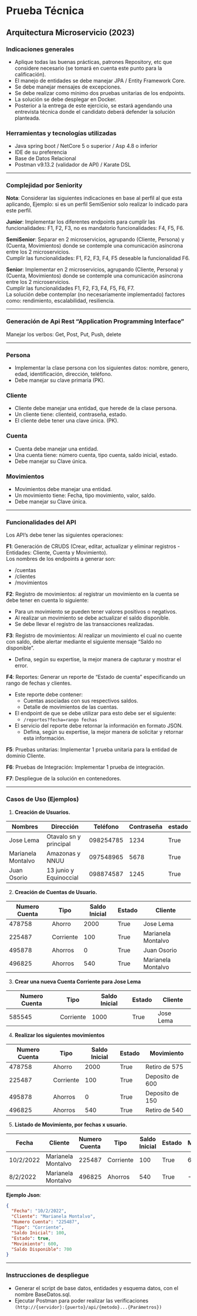 # Prueba Técnica  
## Arquitectura Microservicio (2023)

### Indicaciones generales
- Aplique todas las buenas prácticas, patrones Repository, etc que considere necesario (se tomará en cuenta este punto para la calificación).  
- El manejo de entidades se debe manejar JPA / Entity Framework Core.  
- Se debe manejar mensajes de excepciones.  
- Se debe realizar como mínimo dos pruebas unitarias de los endpoints.  
- La solución se debe desplegar en Docker.  
- Posterior a la entrega de este ejercicio, se estará agendando una entrevista técnica donde el candidato deberá defender la solución planteada.  

### Herramientas y tecnologías utilizadas
- Java spring boot / NetCore 5 o superior / Asp 4.8 o inferior  
- IDE de su preferencia  
- Base de Datos Relacional  
- Postman v9.13.2 (validador de API) / Karate DSL  

---

### Complejidad por Seniority

**Nota**: Considerar las siguientes indicaciones en base al perfil al que esta aplicando, Ejemplo: si es un perfil SemiSenior solo realizar lo indicado para este perfil.

**Junior**: Implementar los diferentes endpoints para cumplir las funcionalidades: F1, F2, F3, no es mandatorio funcionalidades: F4, F5, F6.  

**SemiSenior**: Separar en 2 microservicios, agrupando (Cliente, Persona) y (Cuenta, Movimientos) donde se contemple una comunicación asíncrona entre los 2 microservicios.  
Cumplir las funcionalidades: F1, F2, F3, F4, F5 deseable la funcionalidad F6.  

**Senior**: Implementar en 2 microservicios, agrupando (Cliente, Persona) y (Cuenta, Movimientos) donde se contemple una comunicación asíncrona entre los 2 microservicios.  
Cumplir las funcionalidades F1, F2, F3, F4, F5, F6, F7.  
La solución debe contemplar (no necesariamente implementado) factores como: rendimiento, escalabilidad, resiliencia.  

---

### Generación de Api Rest “Application Programming Interface”

Manejar los verbos: Get, Post, Put, Push, delete  

---

### Persona
- Implementar la clase persona con los siguientes datos: nombre, genero, edad, identificación, dirección, teléfono.  
- Debe manejar su clave primaria (PK).  

### Cliente
- Cliente debe manejar una entidad, que herede de la clase persona.  
- Un cliente tiene: clienteid, contraseña, estado.  
- El cliente debe tener una clave única. (PK).  

### Cuenta
- Cuenta debe manejar una entidad.  
- Una cuenta tiene: número cuenta, tipo cuenta, saldo inicial, estado.  
- Debe manejar su Clave única.  

### Movimientos
- Movimientos debe manejar una entidad.  
- Un movimiento tiene: Fecha, tipo movimiento, valor, saldo.  
- Debe manejar su Clave única.  

---

### Funcionalidades del API
Los API’s debe tener las siguientes operaciones:  

**F1**: Generación de CRUDS (Crear, editar, actualizar y eliminar registros - Entidades: Cliente, Cuenta y Movimiento).  
Los nombres de los endpoints a generar son:  
- /cuentas  
- /clientes  
- /movimientos  

**F2**: Registro de movimientos: al registrar un movimiento en la cuenta se debe tener en cuenta lo siguiente:  
- Para un movimiento se pueden tener valores positivos o negativos.  
- Al realizar un movimiento se debe actualizar el saldo disponible.  
- Se debe llevar el registro de las transacciones realizadas.  

**F3**: Registro de movimientos: Al realizar un movimiento el cual no cuente con saldo, debe alertar mediante el siguiente mensaje “Saldo no disponible”.  
- Defina, según su expertise, la mejor manera de capturar y mostrar el error.  

**F4**: Reportes: Generar un reporte de “Estado de cuenta” especificando un rango de fechas y clientes.  
- Este reporte debe contener:  
  - Cuentas asociadas con sus respectivos saldos.  
  - Detalle de movimientos de las cuentas.  
- El endpoint de que se debe utilizar para esto debe ser el siguiente:  
  - `/reportes?fecha=rango fechas`  
- El servicio del reporte debe retornar la información en formato JSON.  
  - Defina, según su expertise, la mejor manera de solicitar y retornar esta información.  

**F5**: Pruebas unitarias: Implementar 1 prueba unitaria para la entidad de dominio Cliente.  

**F6**: Pruebas de Integración: Implementar 1 prueba de integración.  

**F7**: Despliegue de la solución en contenedores.  

---

### Casos de Uso (Ejemplos)

1. **Creación de Usuarios.**

| Nombres            | Dirección               | Teléfono    | Contraseña | estado |
|--------------------|-------------------------|-------------|------------|--------|
| Jose Lema          | Otavalo sn y principal | 098254785   | 1234       | True   |
| Marianela Montalvo | Amazonas y NNUU        | 097548965   | 5678       | True   |
| Juan Osorio        | 13 junio y Equinoccial  | 098874587   | 1245       | True   |

2. **Creación de Cuentas de Usuario.**

| Numero Cuenta | Tipo      | Saldo Inicial | Estado | Cliente           |
|---------------|-----------|---------------|--------|-------------------|
| 478758        | Ahorro    | 2000          | True   | Jose Lema         |
| 225487        | Corriente | 100           | True   | Marianela Montalvo|
| 495878        | Ahorros   | 0             | True   | Juan Osorio       |
| 496825        | Ahorros   | 540           | True   | Marianela Montalvo|

3. **Crear una nueva Cuenta Corriente para Jose Lema**

| Numero Cuenta | Tipo      | Saldo Inicial | Estado | Cliente   |
|---------------|-----------|---------------|--------|-----------|
| 585545        | Corriente | 1000          | True   | Jose Lema |

4. **Realizar los siguientes movimientos**

| Numero Cuenta | Tipo      | Saldo Inicial | Estado | Movimiento     |
|---------------|-----------|---------------|--------|----------------|
| 478758        | Ahorro    | 2000          | True   | Retiro de 575  |
| 225487        | Corriente | 100           | True   | Deposito de 600|
| 495878        | Ahorros   | 0             | True   | Deposito de 150|
| 496825        | Ahorros   | 540           | True   | Retiro de 540  |

5. **Listado de Movimiento, por fechas x usuario.**

| Fecha     | Cliente            | Numero Cuenta | Tipo      | Saldo Inicial | Estado | Movimiento | Saldo Disponible |
|-----------|--------------------|---------------|-----------|---------------|--------|------------|------------------|
| 10/2/2022 | Marianela Montalvo | 225487        | Corriente | 100           | True   | 600        | 700              |
| 8/2/2022  | Marianela Montalvo | 496825        | Ahorros   | 540           | True   | -540       | 0                |

**Ejemplo Json**:
```json
{
  "Fecha": "10/2/2022",
  "Cliente": "Marianela Montalvo",
  "Numero Cuenta": "225487",
  "Tipo": "Corriente",
  "Saldo Inicial": 100,
  "Estado": true,
  "Movimiento": 600,
  "Saldo Disponible": 700
}
````

---

### Instrucciones de despliegue

* Generar el script de base datos, entidades y esquema datos, con el nombre BaseDatos.sql.
* Ejecutar Postman para poder realizar las verificaciones
`(http://{servidor}:{puerto}/api/{metodo}...{Parámetros})`

